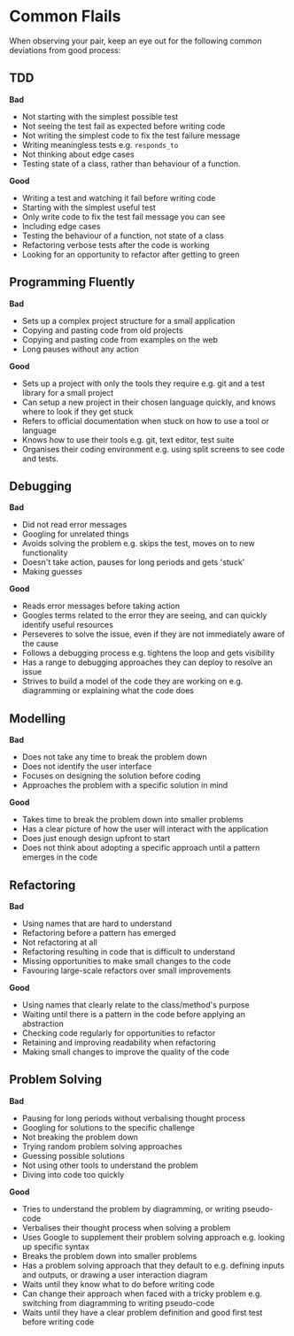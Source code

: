 # Common Flails

When observing your pair, keep an eye out for the following common deviations from good process:

## TDD
**Bad**
- Not starting with the simplest possible test
- Not seeing the test fail as expected before writing code
- Not writing the simplest code to fix the test failure message
- Writing meaningless tests e.g. `responds_to`
- Not thinking about edge cases
- Testing state of a class, rather than behaviour of a function.

**Good**
- Writing a test and watching it fail before writing code
- Starting with the simplest useful test
- Only write code to fix the test fail message you can see
- Including edge cases
- Testing the behaviour of a function, not state of a class
- Refactoring verbose tests after the code is working
- Looking for an opportunity to refactor after getting to green

## Programming Fluently
**Bad**
- Sets up a complex project structure for a small application
- Copying and pasting code from old projects
- Copying and pasting code from examples on the web
- Long pauses without any action

**Good**
- Sets up a project with only the tools they require e.g. git and a test library for a small project
- Can setup a new project in their chosen language quickly, and knows where to look if they get stuck
- Refers to official documentation when stuck on how to use a tool or language
- Knows how to use their tools e.g. git, text editor, test suite
- Organises their coding environment e.g. using split screens to see code and tests.

## Debugging
**Bad**
- Did not read error messages
- Googling for unrelated things
- Avoids solving the problem e.g. skips the test, moves on to new functionality
- Doesn't take action, pauses for long periods and gets 'stuck'
- Making guesses

**Good**
- Reads error messages before taking action
- Googles terms related to the error they are seeing, and can quickly identify useful resources
- Perseveres to solve the issue, even if they are not immediately aware of the cause
- Follows a debugging process e.g. tightens the loop and gets visibility
- Has a range to debugging approaches they can deploy to resolve an issue
- Strives to build a model of the code they are working on e.g. diagramming or explaining what the code does

## Modelling
**Bad**
- Does not take any time to break the problem down
- Does not identify the user interface
- Focuses on designing the solution before coding
- Approaches the problem with a specific solution in mind

**Good**
- Takes time to break the problem down into smaller problems
- Has a clear picture of how the user will interact with the application
- Does just enough design upfront to start
- Does not think about adopting a specific approach until a pattern emerges in the code

## Refactoring
**Bad**
- Using names that are hard to understand
- Refactoring before a pattern has emerged
- Not refactoring at all
- Refactoring resulting in code that is difficult to understand
- Missing opportunities to make small changes to the code
- Favouring large-scale refactors over small improvements

**Good**
- Using names that clearly relate to the class/method's purpose
- Waiting until there is a pattern in the code before applying an abstraction
- Checking code regularly for opportunities to refactor
- Retaining and improving readability when refactoring
- Making small changes to improve the quality of the code

## Problem Solving
**Bad**
- Pausing for long periods without verbalising thought process
- Googling for solutions to the specific challenge
- Not breaking the problem down
- Trying random problem solving approaches
- Guessing possible solutions
- Not using other tools to understand the problem
- Diving into code too quickly

**Good**
- Tries to understand the problem by diagramming, or writing pseudo-code
- Verbalises their thought process when solving a problem
- Uses Google to supplement their problem solving approach e.g. looking up specific syntax
- Breaks the problem down into smaller problems
- Has a problem solving approach that they default to e.g. defining inputs and outputs, or drawing a user interaction diagram
- Waits until they know what to do before writing code
- Can change their approach when faced with a tricky problem e.g. switching from diagramming to writing pseudo-code
- Waits until they have a clear problem definition and good first test before writing code
